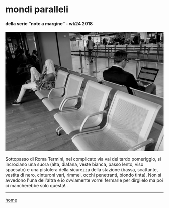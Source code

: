 # mondi paralleli    

#### della serie “note a margine” - wk24 2018  
![](/interarete033.png "Fiumicino - Leonardo Da Vinci Airport")  

Sottopasso di Roma Termini, nel complicato via vai del tardo pomeriggio, si incrociano una suora (alta, diafana, veste bianca, passo lento, viso spaesato) e una pistolera della sicurezza della stazione (bassa, scattante, vestita di nero, cinturoni vari, rimmel, occhi penetranti, biondo tinta). Non si avvedono l'una dell'altra e io ovviamente vorrei fermarle per dirglielo ma poi ci mancherebbe solo questa!..

---  
[home](/interarete.md)  
